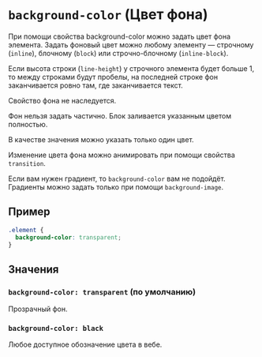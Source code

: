 # `background-color` (Цвет фона)

При помощи свойства background-color можно задать цвет фона элемента. Задать фоновый цвет можно любому элементу — строчному (`inline`), блочному (`block`) или строчно-блочному (`inline-block`).

Если высота строки (`line-height`) у строчного элемента будет больше 1, то между строками будут пробелы, на последней строке фон заканчивается ровно там, где заканчивается текст.

Свойство фона не наследуется.

Фон нельзя задать частично. Блок заливается указанным цветом полностью.

В качестве значения можно указать только один цвет.

Изменение цвета фона можно анимировать при помощи свойства `transition`.

Если вам нужен градиент, то `background-color` вам не подойдёт. Градиенты можно задать только при помощи `background-image`.

## Пример

```css
.element {
  background-color: transparent;
}
```

## Значения

### `background-color: transparent` (по умолчанию)

Прозрачный фон.

### `background-color: black`

Любое доступное обозначение цвета в вебе.
